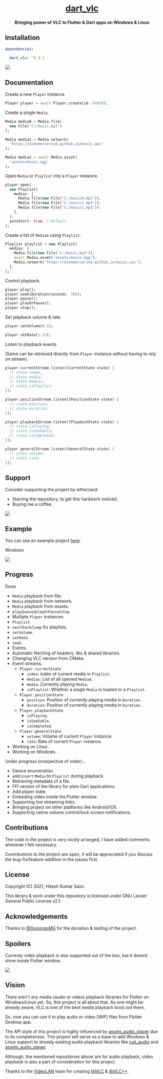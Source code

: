 <h1 align="center"><a href="https://github.com/alexmercerind/dart_vlc">dart_vlc</a></h1>
<h4 align="center">Bringing power of VLC to Flutter & Dart apps on Windows & Linux</h4>


## Installation

```yaml
dependencies:
  ...
  dart_vlc: ^0.0.1
```

![](https://github.com/alexmercerind/dart_vlc/blob/assets/dart_vlc_3.png?raw=true)


## Documentation

Create a new `Player` instance.
```dart
Player player = await Player.create(id: 69420);
```

Create a single `Media`.
```dart
Media media0 = Media.file(
  new File('C:/music.mp3')
);

Media media1 = Media.network(
  'https://alexmercerind.github.io/music.aac'
);

Media media2 = await Media.asset(
  'assets/music.ogg'
);
```

Open `Media` or `Playlist` into a `Player` instance.
```dart
player.open(
  new Playlist(
    medias: [
      Media.file(new File('C:/music0.mp3')),
      Media.file(new File('C:/music1.mp3')),
      Media.file(new File('C:/music2.mp3')),
    ],
  ),
  autoStart: true, //default
);
```

Create a list of `Media`s using `Playlist`.
```dart
Playlist playlist = new Playlist(
  medias: [
    Media.file(new File('C:/music.mp3')),
    await Media.asset('assets/music.ogg'),
    Media.network('https://alexmercerind.github.io/music.aac'),
  ],
);
```

Control playback.
```dart
player.play();
player.seek(Duration(seconds: 30));
player.pause();
player.playOrPause();
player.stop();
```

Set playback volume & rate.
```dart
player.setVolume(0.5);

player.setRate(1.25);
```

Listen to playback events.

(Same can be retrieved directly from `Player` instance without having to rely on stream).

```dart
player.currentStream.listen((CurrentState state) {
  // state.index;
  // state.media;
  // state.medias;
  // state.isPlaylist;
});
```

```dart
player.positionStream.listen((PositionState state) {
  // state.position;
  // state.duration;
});
```

```dart
player.playbackStream.listen((PlaybackState state) {
  // state.isPlaying;
  // state.isSeekable;
  // state.isCompleted;
});
```

```dart
player.generalStream.listen((GeneralState state) {
  // state.volume;
  // state.rate;
});
```

## Support

Consider supporting the project by either/and:
- Starring the repository, to get this hardwork noticed.
- Buying me a coffee.

<a href="https://www.buymeacoffee.com/alexmercerind"><img src="https://img.buymeacoffee.com/button-api/?text=Buy me a coffee&emoji=&slug=alexmercerind&button_colour=FFDD00&font_colour=000000&font_family=Cookie&outline_colour=000000&coffee_colour=ffffff"></a>

## Example

You can see an example project [here](https://github.com/alexmercerind/dart_vlc/blob/master/example/lib/main.dart).

Windows

![](https://github.com/alexmercerind/dart_vlc/blob/assets/dart_vlc_0.PNG?raw=true)

## Progress

Done

- `Media` playback from file.
- `Media` playback from network.
- `Media` playback from assets.
- `play`/`pause`/`playOrPause`/`stop`.
- Multiple `Player` instances.
- `Playlist`.
- `next`/`back`/`jump` for playlists.
- `setVolume`.
- `setRate`.
- `seek`.
- Events.
- Automatic fetching of headers, libs & shared libraries.
- Changing VLC version from CMake.
- Event streams.
  - `Player.currentState`
    - `index`: Index of current media in `Playlist`.
    - `medias`: List of all opened `Media`s.
    - `media`: Currently playing `Media`.
    - `isPlaylist`: Whether a single `Media` is loaded or a `Playlist`.
  - `Player.positionState`
    - `position`: Position of currently playing media in `Duration`.
    - `duration`: Position of currently playing media in `Duration`.
  - `Player.playbackState`
    - `isPlaying`.
    - `isSeekable`.
    - `isCompleted`.
  - `Player.generalState`
    - `volume`: Volume of current `Player` instance.
    - `rate`: Rate of current `Player` instance.
- Working on Linux.
- Working on Windows.

Under progress (irrespective of order)...

- Device enumeration.
- `add`/`insert` `Media` to `Playlist` during playback.
- Retrieving metadata of a file.
- FFI version of the library for plain Dart applications.
- Add player state.
- Embeding video inside the Flutter window.
- Supporting live streaming links.
- Bringing project on other platforms like Android/iOS.
- Supporting native volume control/lock screen notifications.

## Contributions

The code in the project is very nicely arranged, I have added comments wherever I felt necessary.

Contributions to the project are open, it will be appreciated if you discuss the bug-fix/feature-addition in the issues first.

## License

Copyright (C) 2021, Hitesh Kumar Saini.

This library & work under this repository is licensed under GNU Lesser General Public License v2.1.

## Acknowledgements

Thanks to [@DomingoMG](https://github.com/DomingoMG) for the donation & testing of the project.

## Spoilers

Currenty video playback is also supported out of the box, but it doesnt show inside Flutter window.


![](https://github.com/alexmercerind/dart_vlc/blob/assets/dart_vlc_2.PNG?raw=true)

## Vision

There aren't any media (audio or video) playback libraries for Flutter on Windows/Linux yet. So, this project is all about that.
As one might be already aware, VLC is one of the best media playback tools out there.

So, now you can use it to play audio or video [WIP] files from Flutter Desktop app.

The API style of this project is highly influenced by [assets_audio_player](https://github.com/florent37/Flutter-AssetsAudioPlayer) due to its completeness. This project will serve as a base to add Windows & Linux support to already existing audio playback libraries like [just_audio](https://github.com/ryanheise/just_audio) and [assets_audio_player](https://github.com/florent37/Flutter-AssetsAudioPlayer).

Although, the mentioned repositories above are for audio playback, video playback is also a part of consideration for this project.

Thanks to the [VideoLAN](https://www.videolan.org) team for creating [libVLC](https://github.com/videolan/vlc) & [libVLC++](https://github.com/videolan/libvlcpp).
